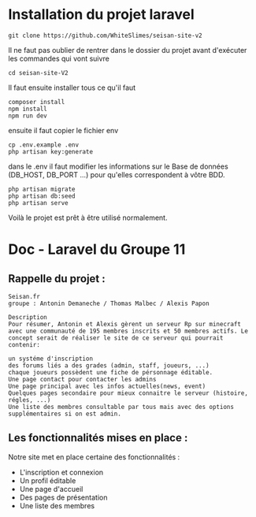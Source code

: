 # Installation du projet laravel

```
git clone https://github.com/WhiteSlimes/seisan-site-v2
```
Il ne faut pas oublier de rentrer dans le dossier du projet avant d'exécuter les commandes qui vont suivre

```
cd seisan-site-V2
```
Il faut ensuite installer tous ce qu'il faut 
```
composer install
npm install
npm run dev
```

ensuite il faut copier le fichier env 
```
cp .env.example .env
php artisan key:generate
```
dans le .env il faut modifier les informations sur le Base de données (DB_HOST, DB_PORT ...) pour qu'elles correspondent à vôtre BDD.

```
php artisan migrate
php artisan db:seed
php artisan serve
```
Voilà le projet est prêt à être utilisé normalement.

# Doc - Laravel du Groupe 11 #

## Rappelle du projet : 

```
Seisan.fr
groupe : Antonin Demaneche / Thomas Malbec / Alexis Papon

Description
Pour résumer, Antonin et Alexis gèrent un serveur Rp sur minecraft avec une communauté de 195 membres inscrits et 50 membres actifs. Le concept serait de réaliser le site de ce serveur qui pourrait contenir:

un systéme d'inscription
des forums liés a des grades (admin, staff, joueurs, ...)
chaque joueurs possèdent une fiche de pérsonnage éditable.
Une page contact pour contacter les admins
Une page principal avec les infos actuelles(news, event)
Quelques pages secondaire pour mieux connaitre le serveur (histoire, régles, ...)
Une liste des membres consultable par tous mais avec des options supplémentaires si on est admin.

```

## Les fonctionnalités mises en place :

Notre site met en place certaine des fonctionnalités : 
- L'inscription et connexion 
- Un profil éditable 
- Une page d'accueil
- Des pages de présentation
- Une liste des membres 
